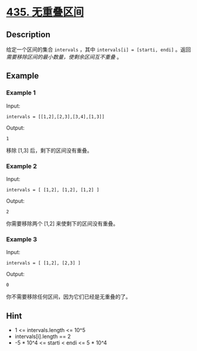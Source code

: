 # [435. 无重叠区间](https://leetcode.cn/problems/non-overlapping-intervals/)
## Description
给定一个区间的集合 `intervals` ，其中 `intervals[i] = [starti, endi]` 。返回 *需要移除区间的最小数量，使剩余区间互不重叠* 。
## Example
### Example 1
Input:  
```
intervals = [[1,2],[2,3],[3,4],[1,3]]
```
Output:
```
1
```
移除 [1,3] 后，剩下的区间没有重叠。
### Example 2
Input:  
```
intervals = [ [1,2], [1,2], [1,2] ]
```
Output:
```
2
```
你需要移除两个 [1,2] 来使剩下的区间没有重叠。
### Example 3
Input:  
```
intervals = [ [1,2], [2,3] ]
```
Output:
```
0
```
你不需要移除任何区间，因为它们已经是无重叠的了。
## Hint
- 1 <= intervals.length <= 10^5
- intervals[i].length == 2
- -5 * 10^4 <= starti < endi <= 5 * 10^4
